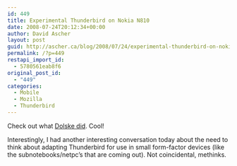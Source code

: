 ```yaml
---
id: 449
title: Experimental Thunderbird on Nokia N810
date: 2008-07-24T20:12:34+00:00
author: David Ascher
layout: post
guid: http://ascher.ca/blog/2008/07/24/experimental-thunderbird-on-nokia-n810/
permalink: /?p=449
restapi_import_id:
  - 5780561eab8f6
original_post_id:
  - "449"
categories:
  - Mobile
  - Mozilla
  - Thunderbird
---
```

Check out what [Dolske did](http://blog.mozilla.com/dolske/2008/07/24/thunderbird-on-maemo/). Cool!

Interestingly, I had another interesting conversation today about the need to think about adapting Thunderbird for use in small form-factor devices (like the subnotebooks/netpc&#8217;s that are coming out). Not coincidental, methinks.